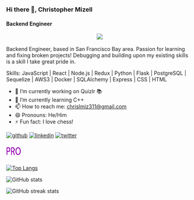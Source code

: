 ### Hi there 👋, Christopher Mizell
#### Backend Engineer
<p align="center">
  <img src="https://user-images.githubusercontent.com/90157662/170603203-29fd7fa1-ec67-4b38-a8d0-11f926ee0a67.png"/>
</p>

Backend Engineer, based in San Francisco Bay area. Passion for learning and fixing broken projects! Debugging and building upon my existing skills is a skill I take great pride in. 

Skills: JavaScript | React | Node.js | Redux | Python | Flask | PostgreSQL | Sequelize | AWS3 | Docker | SQLAlchemy | Express | CSS | HTML

- 🔭 I’m currently working on Quizlr 📚 
- 🌱 I’m currently learning C++ 
- 📫 How to reach me: chrislmiz311@gmail.com 
- 😄 Pronouns: He/Him 
- ⚡ Fun fact: I love chess! 


[<img src='https://cdn.jsdelivr.net/npm/simple-icons@3.0.1/icons/github.svg' alt='github' height='40'>](https://github.com/Cmizell186)  [<img src='https://cdn.jsdelivr.net/npm/simple-icons@3.0.1/icons/linkedin.svg' alt='linkedin' height='40'>](https://www.linkedin.com/in/christopher-mizell-4b21a4174/)  [<img src='https://cdn.jsdelivr.net/npm/simple-icons@3.0.1/icons/twitter.svg' alt='twitter' height='40'>](https://twitter.com/ChrisMizell)  

<a href='https://github.com/pricing'><img src='https://raw.githubusercontent.com/acervenky/animated-github-badges/master/assets/pro.gif' width='40' height='40'></a> 

[![Top Langs](https://github-readme-stats.vercel.app/api/top-langs/?username=Cmizell186)](https://github.com/anuraghazra/github-readme-stats)

![GitHub stats](https://github-readme-stats.vercel.app/api?username=Cmizell186&show_icons=true)  

![GitHub streak stats](https://github-readme-streak-stats.herokuapp.com/?user=Cmizell186)  

